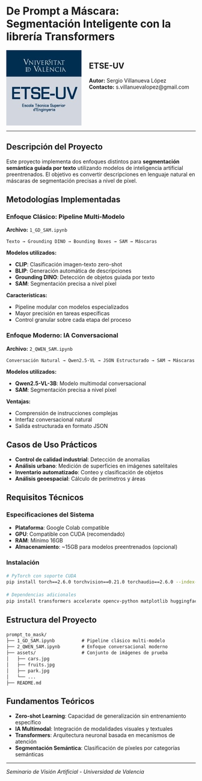 # De Prompt a Máscara: Segmentación Inteligente con la librería Transformers

<div style="display: flex; align-items: flex-start; gap: 20px;">
  <img src="assets/logo_etse.jpg" alt="ETSE-UV Logo" width="200"/>
  <div style="flex: 1;">
    <h2>ETSE-UV</h2>
    <p><strong>Autor:</strong> Sergio Villanueva López<br>
    <strong>Contacto:</strong> s.villanuevalopez@gmail.com</p>
  </div>
</div>

---

## Descripción del Proyecto

Este proyecto implementa dos enfoques distintos para **segmentación semántica guiada por texto** utilizando modelos de inteligencia artificial preentrenados. El objetivo es convertir descripciones en lenguaje natural en máscaras de segmentación precisas a nivel de píxel.

## Metodologías Implementadas

### Enfoque Clásico: Pipeline Multi-Modelo
**Archivo:** `1_GD_SAM.ipynb`

```
Texto → Grounding DINO → Bounding Boxes → SAM → Máscaras
```

**Modelos utilizados:**
- **CLIP**: Clasificación imagen-texto zero-shot
- **BLIP**: Generación automática de descripciones
- **Grounding DINO**: Detección de objetos guiada por texto  
- **SAM**: Segmentación precisa a nivel píxel

**Características:**
- Pipeline modular con modelos especializados
- Mayor precisión en tareas específicas
- Control granular sobre cada etapa del proceso

### Enfoque Moderno: IA Conversacional
**Archivo:** `2_QWEN_SAM.ipynb`

```
Conversación Natural → Qwen2.5-VL → JSON Estructurado → SAM → Máscaras
```

**Modelos utilizados:**
- **Qwen2.5-VL-3B**: Modelo multimodal conversacional
- **SAM**: Segmentación precisa a nivel píxel

**Ventajas:**
- Comprensión de instrucciones complejas
- Interfaz conversacional natural
- Salida estructurada en formato JSON

## Casos de Uso Prácticos

- **Control de calidad industrial**: Detección de anomalías
- **Análisis urbano**: Medición de superficies en imágenes satelitales
- **Inventario automatizado**: Conteo y clasificación de objetos
- **Análisis geoespacial**: Cálculo de perímetros y áreas

## Requisitos Técnicos

### Especificaciones del Sistema
- **Plataforma**: Google Colab compatible
- **GPU**: Compatible con CUDA (recomendado)
- **RAM**: Mínimo 16GB
- **Almacenamiento**: ~15GB para modelos preentrenados (opcional)

### Instalación

```bash
# PyTorch con soporte CUDA
pip install torch==2.6.0 torchvision==0.21.0 torchaudio==2.6.0 --index-url https://download.pytorch.org/whl/cu124

# Dependencias adicionales
pip install transformers accelerate opencv-python matplotlib huggingface_hub[hf_xet] qwen-vl-utils ipykernel ipywidgets
```

## Estructura del Proyecto

```
prompt_to_mask/
├── 1_GD_SAM.ipynb          # Pipeline clásico multi-modelo
├── 2_QWEN_SAM.ipynb        # Enfoque conversacional moderno
├── assets/                 # Conjunto de imágenes de prueba
│   ├── cars.jpg
│   ├── fruits.jpg
│   ├── park.jpg
│   └── ...
├── README.md
```

## Fundamentos Teóricos

- **Zero-shot Learning**: Capacidad de generalización sin entrenamiento específico
- **IA Multimodal**: Integración de modalidades visuales y textuales
- **Transformers**: Arquitectura neuronal basada en mecanismos de atención
- **Segmentación Semántica**: Clasificación de píxeles por categorías semánticas

---

*Seminario de Visión Artificial - Universidad de Valencia*


